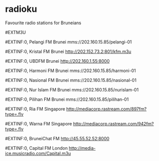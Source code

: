 # radioku
Favourite radio stations for Bruneians

#EXTM3U

#EXTINF:0, Pelangi FM Brunei
mms://202.160.15.85/pelangi-01

#EXTINF:0, Kristal FM Brunei
http://202.152.73.2:801/kfm.m3u

#EXTINF:0, UBDFM Brunei
http://202.160.1.55:8000

#EXTINF:0, Harmoni FM Brunei
mms://202.160.15.85/harmoni-01

#EXTINF:0, Nasional FM Brunei
mms://202.160.15.85/nasional-01

#EXTINF:0, Nur Islam FM Brunei
mms://202.160.15.85/nurislam-01

#EXTINF:0, Pilihan FM Brunei
mms://202.160.15.85/pilihan-01

#EXTINF:0, Ria FM Singapore
http://mediacorp.rastream.com/897fm?type=.flv

#EXTINF:0, Warna FM Singapore
http://mediacorp.rastream.com/942fm?type=.flv

#EXTINF:0, BruneiChat FM
http://45.55.52.52:8000

#EXTINF:0, Capital FM London
http://media-ice.musicradio.com/Capital.m3u
